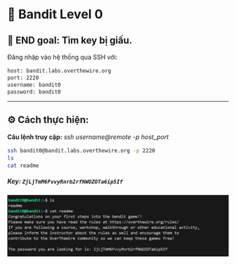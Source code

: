 # 🎯 Bandit Level 0


## 📌 END goal: Tìm key bị giấu.
Đăng nhập vào hệ thống qua SSH với:
```
host: bandit.labs.overthewire.org
port: 2220
username: bandit0 
password: bandit0
```
---

## ⚙️ Cách thực hiện:
**Câu lệnh truy cập:**
*ssh username@remote -p host_port*


```bash
ssh bandit0@bandit.labs.overthewire.org -p 2220
ls
cat readme
```
##### Key: `ZjLjTmM6FvvyRnrb2rfNWOZOTa6ip5If`

![alt text](./image/Level0.png)
